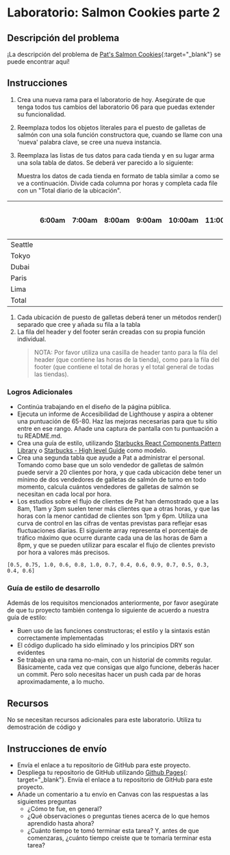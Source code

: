 ﻿# Laboratorio: Salmon Cookies parte 2

## Descripción del problema

¡La descripción del problema de [Pat's Salmon Cookies](https://entertechschool.github.io/code-201-guide/curriculum/class-06/lab/){:target="_blank"} se puede encontrar aquí!

## Instrucciones

1. Crea una nueva rama para el laboratorio de hoy. Asegúrate de que tenga todos tus cambios del laboratorio 06 para que puedas extender su funcionalidad.

1. Reemplaza todos los objetos literales para el puesto de galletas de salmón con una sola función constructora que, cuando se llame con una 'nueva' palabra clave, se cree una nueva instancia.

1. Reemplaza las listas de tus datos para cada tienda y en su lugar arma una sola tabla de datos. Se deberá ver parecido a lo siguiente:

    Muestra los datos de cada tienda en formato de tabla similar a como se ve a continuación. Divide cada columna por horas y completa cada file con un "Total diario de la ubicación".

|         | 6:00am | 7:00am | 8:00am | 9:00am | 10:00am | 11:00am | 12:00pm | 1:00pm | 2:00pm | 3:00pm | 4:00pm | 5:00pm | 6:00pm | 7:00pm | Total diario de la ubicación |
| ------- | ------ | ------ | ------ | ------ | ------- | ------- | ------- | ------ | ------ | ------ | ------ | ------ | ------ | ------ | -------------------- |
| Seattle |        |        |        |        |         |         |         |        |        |        |        |        |        |        |
| Tokyo   |        |        |        |        |         |         |         |        |        |        |        |        |        |        |
| Dubai   |        |        |        |        |         |         |         |        |        |        |        |        |        |        |
| Paris   |        |        |        |        |         |         |         |        |        |        |        |        |        |        |
| Lima    |        |        |        |        |         |         |         |        |        |        |        |        |        |        |
| Total  |        |        |        |        |         |         |         |        |        |        |        |        |        |        |

1. Cada ubicación de puesto de galletas deberá tener un métodos render() separado que cree y añada su fila a la tabla
1. La fila del header y del footer serán creadas con su propia función individual.
   > NOTA: Por favor utiliza una casilla de header tanto para la fila del header (que contiene las horas de la tienda), como para la fila del footer (que contiene el total de horas y el total general de todas las tiendas).

### Logros Adicionales

- Continúa trabajando en el diseño de la página pública.
- Ejecuta un informe de Accesibilidad de Lighthouse y aspira a obtener una puntuación de 65-80. Haz las mejoras necesarias para que tu sitio entre en ese rango. Añade una captura de pantalla con tu puntuación a tu README.md.
- Crea una guía de estilo, utilizando [Starbucks React Components Pattern Library](https://www.starbucks.com/developer/pattern-library/guidelines/) o [Starbucks - High level Guide](https://creative.starbucks.com/) como modelo.
- Crea una segunda tabla que ayude a Pat a administrar el personal. Tomando como base que un solo vendedor de galletas de salmón puede servir a 20 clientes por hora, y que cada ubicación debe tener un mínimo de dos vendedores de galletas de salmón de turno en todo momento, calcula cuántos vendedores de galletas de salmón se necesitan en cada local por hora.
- Los estudios sobre el flujo de clientes de Pat han demostrado que a las 8am, 11am y 3pm suelen tener más clientes que a otras horas, y que las horas con la menor cantidad de clientes son 1pm y 6pm. Utiliza una curva de control en las cifras de ventas previstas para reflejar esas fluctuaciones diarias. El siguiente array representa el porcentaje de tráfico máximo que ocurre durante cada una de las horas de 6am a 8pm, y que se pueden utilizar para escalar el flujo de clientes previsto por hora a valores más precisos.

`[0.5, 0.75, 1.0, 0.6, 0.8, 1.0, 0.7, 0.4, 0.6, 0.9, 0.7, 0.5, 0.3, 0.4, 0.6]`

### Guía de estilo de desarrollo

Además de los requisitos mencionados anteriormente, por favor asegúrate de que tu proyecto también contenga lo siguiente de acuerdo a nuestra guía de estilo:

- Buen uso de las funciones constructoras; el estilo y la sintaxis están correctamente implementadas
- El código duplicado ha sido eliminado y los principios DRY son evidentes
- Se trabaja en una rama no-main, con un historial de commits regular. Básicamente, cada vez que consigas que algo funcione, deberás hacer un commit. Pero solo necesitas hacer un push cada par de horas aproximadamente, a lo mucho.

## Recursos

No se necesitan recursos adicionales para este laboratorio. Utiliza tu demostración de código y

## Instrucciones de envío

- Envía el enlace a tu repositorio de GitHub para este proyecto.
- Despliega tu repositorio de GitHub utilizando [Github Pages](https://docs.github.com/es/pages/getting-started-with-github-pages/creating-a-github-pages-site#creating-your-site){:  target="_blank"}. Envía el enlace a tu repositorio de GitHub para este proyecto.
- Añade un comentario a tu envío en Canvas con las respuestas a las siguientes preguntas
  - ¿Cómo te fue, en general?
  - ¿Qué observaciones o preguntas tienes acerca de lo que hemos aprendido hasta ahora?
  - ¿Cuánto tiempo te tomó terminar esta tarea? Y, antes de que comenzaras, ¿cuánto tiempo creiste que te tomaría terminar esta tarea?
